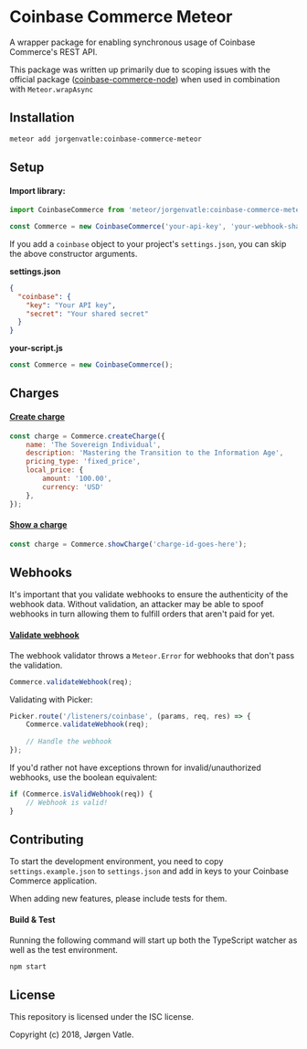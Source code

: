 # Coinbase Commerce Meteor
A wrapper package for enabling synchronous usage of Coinbase Commerce's REST API.

This package was written up primarily due to scoping issues with the official package
([coinbase-commerce-node](https://www.npmjs.com/package/coinbase-commerce-node)) when used in combination with 
`Meteor.wrapAsync` 

## Installation
```bash
meteor add jorgenvatle:coinbase-commerce-meteor
```

## Setup

#### Import library:
```js
import CoinbaseCommerce from 'meteor/jorgenvatle:coinbase-commerce-meteor';

const Commerce = new CoinbaseCommerce('your-api-key', 'your-webhook-shared-secret');
```
If you add a `coinbase` object to your project's `settings.json`, you can skip the above constructor arguments.

**settings.json**
```json
{
  "coinbase": {
    "key": "Your API key",
    "secret": "Your shared secret"
  }
}
```

**your-script.js**
```js
const Commerce = new CoinbaseCommerce();
```

## Charges

#### [Create charge](https://commerce.coinbase.com/docs/api/#create-a-charge)
```js
const charge = Commerce.createCharge({
    name: 'The Sovereign Individual',
    description: 'Mastering the Transition to the Information Age',
    pricing_type: 'fixed_price',
    local_price: {
        amount: '100.00',
        currency: 'USD'
    },
});
```
#### [Show a charge](https://commerce.coinbase.com/docs/api/#show-a-charge)
```js
const charge = Commerce.showCharge('charge-id-goes-here');
```

## Webhooks
It's important that you validate webhooks to ensure the authenticity of the webhook data.
Without validation, an attacker may be able to spoof webhooks in turn allowing them to fulfill orders that aren't
paid for yet.

#### [Validate webhook](https://commerce.coinbase.com/docs/api/#securing-webhooks)
The webhook validator throws a `Meteor.Error` for webhooks that don't pass the validation.
```js
Commerce.validateWebhook(req);
```
Validating with Picker:
```js
Picker.route('/listeners/coinbase', (params, req, res) => {
    Commerce.validateWebhook(req);
    
    // Handle the webhook
});
```
If you'd rather not have exceptions thrown for invalid/unauthorized webhooks, use the boolean equivalent:
```js
if (Commerce.isValidWebhook(req)) {
    // Webhook is valid!
}
```

## Contributing
To start the development environment, you need to copy `settings.example.json` to `settings.json` and add in keys to
your Coinbase Commerce application.

When adding new features, please include tests for them.

#### Build & Test
Running the following command will start up both the TypeScript watcher as well as the test environment.
```bash
npm start
```

## License
This repository is licensed under the ISC license.

Copyright (c) 2018, Jørgen Vatle.